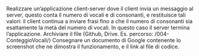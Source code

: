 Realizzare un’applicazione client-server dove il client invia un messaggio al server, questo conta il numero di vocali e di consonanti, e restituisce tali valori: il client continua a inviare frasi fino a che il numero di consonanti sia esattamente la metà del numero di vocali. In questo caso il server termina l’applicazione.
Archiviare il file (Github, Drive. Es. percorso: /004-ConteggioVocali/)
Consegnare un documento di Google contenente lo screenshot che ne dimostra il funzionamento, e il link al file di codice.
